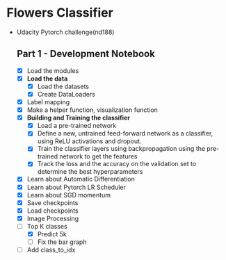 # Flowers Classifier

* Udacity Pytorch challenge(nd188)

  ## Part 1 - Development Notebook

  * [x] Load the modules
  * [x] **Load the data**
    - [x] Load the datasets
    - [x] Create DataLoaders
  * [x] Label mapping
  * [x] Make a helper function, visualization function
  * [x] **Building and Training the classifier**
    - [x] Load a pre-trained network
    - [x] Define a new, untrained feed-forward network as a classifier, using ReLU activations and dropout.
    - [x] Train the classifier layers using backpropagation using the pre-trained network to get the features
    - [x] Track the loss and the accuracy on the validation set to determine the best hyperparameters 
  * [x] Learn about Automatic Differentiation 
  * [x] Learn about Pytorch LR Scheduler
  * [x] Learn about SGD momentum 
  * [x] Save checkpoints
  * [x] Load checkpoints
  * [x] Image Processing
  * [ ] Top K classes
  	* [x] Predict 5k
  	* [ ] Fix the bar graph
  * [ ] Add class_to_idx
